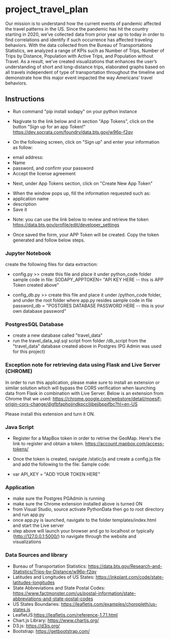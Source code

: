 # project_travel_plan

Our mission is to understand how the current events of pandemic affected the travel patterns in the US. 
Since the pandemic has hit the country starting in 2020, we’ve collected data from prior year up to today in order to find correlations and identify if such occurrence has affected traveling behaviors. With the data collected from the Bureau of Transportations Statistics, we analyzed a range of KPIs such as Number of Trips, Number of Trips by Distance, Population with Active Trips, and Population without Travel.
As a result, we’ve created visualizations that enhances the user’s understanding of short and long-distance trips, elaborated graphs based on all travels independent of type of transportation throughout the timeline and demonstrate how this major event impacted the way Americans’ travel behaviors.

## Instructions

- Run command "pip install sodapy" on your python instance

- Nagivate to the link below and in section "App Tokens", click on the button "Sign up for an app Token!"
https://dev.socrata.com/foundry/data.bts.gov/w96p-f2qv

- On the following screen, click on "Sign up" and enter your information as follow:
* email address:
* Name
* password, and confirm your password
* Accept the license agreement

- Next, under App Tokens section, click on "Create New App Token"
* When the window pops up, fill the information requested such as:
* application name
* description
* Save it

- Note: you can use the link below to review and retrieve the token
https://data.bts.gov/profile/edit/developer_settings

- Once saved the form, your APP Token will be created. Copy the token generated and follow below steps.

### Jupyter Notebook
create the following files for data extraction:
- config.py >> create this file and place it under python_code folder
sample code in file:
SODAPY_APPTOKEN= "API KEY HERE -- this is APP Token created above"

- config_db.py >> create this file and place it under /python_code folder, and under the root folder where app.py resides
sample code in file
password_db = "POSTGRES DATABASE PASSWORD HERE -- this is your own database password"

### PostgresSQL Database
- create a new database called "travel_data"
- run the travel_data_sql.sql script from folder /db_script from the "travel_data" database created above in Postgres (PG Admin was used for this project)

### Exception note for retrieving data using Flask and Live Server (CHROME)

In order to run this application, please make sure to install an extension or similar solution which will bypass the CORS verification when launching data from Flask in combination with Live Server. Below is an extension from Chrome that we used:
https://chrome.google.com/webstore/detail/moesif-origin-cors-change/digfbfaphojjndkpccljibejjbppifbc?hl=en-US

Please install this extension and turn it ON.

### Java Script

- Register for a MapBox token in order to retrive the GeoMap. Here's the link to register and obtain a token.
https://account.mapbox.com/access-tokens/

- Once the token is created, navigate /static/js and create a config.js file and add the following to the file:
Sample code:
* var API_KEY = "ADD YOUR TOKEN HERE"

### Application
- make sure the Postgres PGAdmin  is running
- make sure the Chrome extension installed above is turned ON
- from Visual Studio, source activate PythonData then go to root directory and run app.py
- once app.py is launched, navigate to the folder templates/index.html and start the Live server
- step above will launch your browser and go to localhost or typically (http://127.0.0.1:5000/) to navigate through the website and visualizations
 
### Data Sources and library
- Bureau of Transportation Statistics: https://data.bts.gov/Research-and-Statistics/Trips-by-Distance/w96p-f2qv
- Latitudes and Longitudes of US States: https://inkplant.com/code/state-latitudes-longitudes
- State Abbreviations and State Postal Codes: https://www.factmonster.com/us/postal-information/state-abbreviations-and-state-postal-codes
- US States Boundaries: https://leafletjs.com/examples/choropleth/us-states.js
- LeafletJS:https://leafletjs.com/reference-1.7.1.html
- Chart.js Library: https://www.chartjs.org/
- D3.js: https://d3js.org/
- Bootstrap: https://getbootstrap.com/
